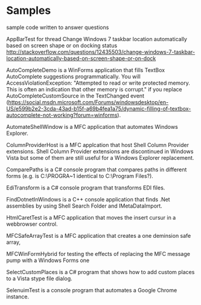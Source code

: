 Samples
=======

sample code written to answer questions

AppBarTest for thread Change Windows 7 taskbar location automatically based on screen shape or on docking status http://stackoverflow.com/questions/12435503/change-windows-7-taskbar-location-automatically-based-on-screen-shape-or-on-dock

AutoCompleteDemo is a WinForms application that fills TextBox AutoComplete suggestions programmatically. You will AccessViolationException: "Attempted to read or write protected memory. This is often an indication that other memory is corrupt." if you replace AutoCompleteCustomSource in the TextChanged event (https://social.msdn.microsoft.com/Forums/windowsdesktop/en-US/e599b2e2-3cda-43ad-b15f-a69b4fea1a75/dynamic-filling-of-textbox-autocomplete-not-working?forum=winforms). 

AutomateShellWindow is a MFC application that automates Windows Explorer.

ColumnProviderHost is a MFC applcation that host Shell Column Provider extensions. Shell Column Provider extensions are discontinued in Windows Vista but some of them are still useful for a Windows Explorer replacement. 

ComparePaths is a C# console program that compares paths in different forms (e.g. is C:\PROGRA~1 identical to C:\Program Files?).

EdiTransform is a C# console program that transforms EDI files.

FindDotnetInWindows is a C++ console application that finds .Net assemblies by using Shell Search Folder and IMetaDataImport.

HtmlCaretTest is a MFC application that moves the insert cursur in a webbrowser control.

MFCSafeArrayTest is a MFC application that creates a one deminsion safe array, 

MFCWinFormHybrid for testing the effects of replacing the MFC message pump with a Windows Forms one

SelectCustomPlaces is a C# program that shows how to add custom places to a Vista stype file dialog. 

SelenuimTest is a console program that automates a Google Chrome instance. 
